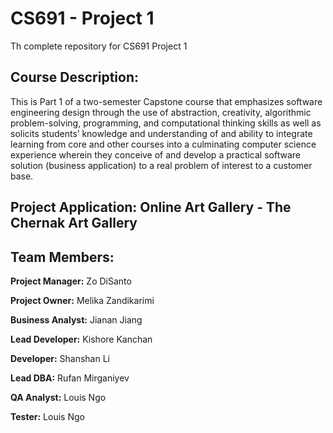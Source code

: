 # CS691 - Project 1
 
Th complete repository for CS691 Project 1

## Course Description:

This is Part 1 of a two-semester Capstone course that emphasizes software engineering design through the use of abstraction, creativity, algorithmic problem-solving, programming, and computational thinking skills as well as solicits students’ knowledge and understanding of and ability to integrate learning from core and other courses into a culminating computer science experience wherein they conceive of and develop a practical software solution (business application) to a real problem of interest to a customer base.

## Project Application: Online Art Gallery - The Chernak Art Gallery

## Team Members: 
**__Project Manager:__** Zo DiSanto

**__Project Owner:__** Melika Zandikarimi

**__Business Analyst:__** Jianan Jiang

**__Lead Developer:__** Kishore Kanchan

**__Developer:__** Shanshan Li

**__Lead DBA:__** Rufan Mirganiyev

**__QA Analyst:__** Louis Ngo

**__Tester:__** Louis Ngo

